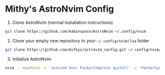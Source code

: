 # Mithy's AstroNvim Config

1. Clone AstroNvim (normal installation instructions)

```sh
git clone https://github.com/kabinspace/AstroNvim ~/.config/nvim
```

2. Clone your empty new repository to your `~/.config/nvim/lua` folder

```sh
git clone https://github.com/mithys/astrovim_config.git ~/.config/nvim/lua/user
```

3. Initialize AstroNvim

```sh
nvim  --headless -c 'autocmd User PackerComplete quitall' -c 'PackerSync'
```
